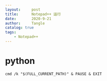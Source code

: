 ```yaml
---
layout:     post
title:      Notepad++ 运行
date:       2020-9-21
author:     Tangle
catalog: true
tags:
    - Notepad++
---
```


# python

```
cmd /k "$(FULL_CURRENT_PATH)" & PAUSE & EXIT
```
